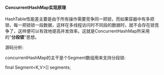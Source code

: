 #### ConcurrentHashMap实现原理

HashTable性能差主要是由于所有操作需要竞争同一把锁，而如果容器中有多把锁，每一把锁锁一段数据，这样在多线程访问时不同段的数据时，就不会存在锁竞争了，这样便可以有效地提高并发效率。这就是ConcurrentHashMap所采用的"**分段锁**"思想。  


源码分析:

concurrentHashMap的主干是个Segment数组用来支持分段锁:

final Segment&lt;K,V&gt;\[\] segments;

 



